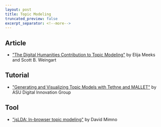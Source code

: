 ```yaml
---
layout: post
title: Topic Modeling
truncated_preview: false
excerpt_separator: <!--more-->
---
```


## Article

* ["The Digital Humanities Contribution to Topic Modeling"](http://journalofdigitalhumanities.org/2-1/dh-contribution-to-topic-modeling/) by Elija Meeks and Scott B. Weingart

## Tutorial
* ["Generating and Visualizing Topic Models with Tethne and MALLET"](https://diging.github.io/tethne/api/tutorial.mallet.html) by ASU Digital Innovation Group

## Tool
* ["jsLDA: In-browser topic modeling"](https://mimno.infosci.cornell.edu/jsLDA/) by David Mimno